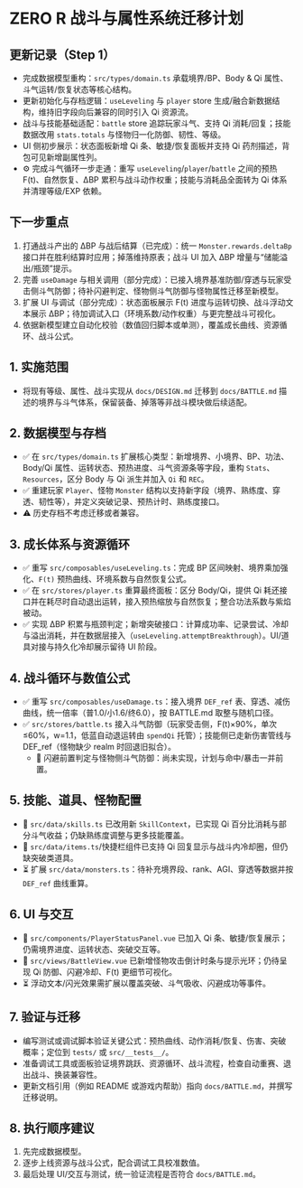 # ZERO R 战斗与属性系统迁移计划

## 更新记录（Step 1）

- 完成数据模型重构：`src/types/domain.ts` 承载境界/BP、Body & Qi 属性、斗气运转/恢复状态等核心结构。
- 更新初始化与存档逻辑：`useLeveling` 与 `player` store 生成/融合新数据结构，维持旧字段向后兼容的同时引入 Qi 资源流。
- 战斗与技能基础适配：`battle` store 追踪玩家斗气、支持 Qi 消耗/回复；技能数据改用 `stats.totals` 与怪物归一化防御、韧性、等级。
- UI 侧初步展示：状态面板新增 Qi 条、敏捷/恢复面板并支持 Qi 药剂描述，背包可见新增副属性列。
- ⚙️ 完成斗气循环一步走通：重写 `useLeveling`/`player`/`battle` 之间的预热 F(t)、自然恢复、ΔBP 累积与战斗动作权重；技能与消耗品全面转为 Qi 体系并清理等级/EXP 依赖。

## 下一步重点

1. 打通战斗产出的 ΔBP 与战后结算（已完成）：统一 `Monster.rewards.deltaBp` 接口并在胜利结算时应用；掉落维持原表；战斗 UI 加入 ΔBP 增量与“储能溢出/瓶颈”提示。
2. 完善 `useDamage` 与相关调用（部分完成）：已接入境界基准防御/穿透与玩家受击侧斗气防御；待补闪避判定、怪物侧斗气防御与怪物属性迁移至新模型。
3. 扩展 UI 与调试（部分完成）：状态面板展示 F(t) 进度与运转切换、战斗浮动文本展示 ΔBP；待加调试入口（环境系数/动作权重）与更完整战斗可视化。
4. 依据新模型建立自动化校验（数值回归脚本或单测），覆盖成长曲线、资源循环、战斗公式。

## 1. 实施范围

- 将现有等级、属性、战斗实现从 `docs/DESIGN.md` 迁移到 `docs/BATTLE.md` 描述的境界与斗气体系，保留装备、掉落等非战斗模块做后续适配。

## 2. 数据模型与存档

- ✅ 在 `src/types/domain.ts` 扩展核心类型：新增境界、小境界、BP、功法、Body/Qi 属性、运转状态、预热进度、斗气资源条等字段，重构 `Stats`、`Resources`，区分 Body 与 Qi 派生并加入 `Qi` 和 `REC`。
- ✅ 重建玩家 `Player`、怪物 `Monster` 结构以支持新字段（境界、熟练度、穿透、韧性等），并定义突破记录、预热计时、熟练度接口。
- ⚠️ 历史存档不考虑迁移或者兼容。

## 3. 成长体系与资源循环

- ✅ 重写 `src/composables/useLeveling.ts`：完成 BP 区间映射、境界乘加强化、`F(t)` 预热曲线、环境系数与自然恢复公式。
- ✅ 在 `src/stores/player.ts` 重算最终面板：区分 Body/Qi，提供 Qi 耗还接口并在耗尽时自动退出运转，接入预热缩放与自然恢复；整合功法系数与紫焰被动。
- ✅ 实现 ΔBP 积累与瓶颈判定；新增突破接口：计算成功率、记录尝试、冷却与溢出消耗，并在数据层接入（`useLeveling.attemptBreakthrough`）。UI/道具对接与持久化冷却展示留待 UI 阶段。

## 4. 战斗循环与数值公式

- ✅ 重写 `src/composables/useDamage.ts`：接入境界 `DEF_ref` 表、穿透、减伤曲线，统一倍率（普1.0/小1.6/终6.0），按 BATTLE.md 取整与随机口径。
- ✅ `src/stores/battle.ts` 接入斗气防御（玩家受击侧，F(t)×90%，单次≤60%，w=1.1，低蓝自动退运转由 `spendQi` 托管）；技能侧已走新伤害管线与 DEF_ref（怪物缺少 realm 时回退旧拟合）。
  - 🔄 闪避前置判定与怪物侧斗气防御：尚未实现，计划与命中/暴击一并前置。

## 5. 技能、道具、怪物配置

- 🔄 `src/data/skills.ts` 已改用新 `SkillContext`，已实现 Qi 百分比消耗与部分斗气收益；仍缺熟练度调整与更多技能覆盖。
- 🔄 `src/data/items.ts`/快捷栏组件已支持 Qi 回复显示与战斗内冷却圈，但仍缺突破类道具。
- ⏳ 扩展 `src/data/monsters.ts`：待补充境界段、rank、AGI、穿透等数据并按 `DEF_ref` 曲线重算。

## 6. UI 与交互

- 🔄 `src/components/PlayerStatusPanel.vue` 已加入 Qi 条、敏捷/恢复展示；仍需境界进度、运转状态、突破交互等。
- 🔄 `src/views/BattleView.vue` 已新增怪物攻击倒计时条与提示光环；仍待呈现 Qi 防御、闪避冷却、F(t) 更细节可视化。
- ⏳ 浮动文本/闪光效果需扩展以覆盖突破、斗气吸收、闪避成功等事件。

## 7. 验证与迁移

- 编写测试或调试脚本验证关键公式：预热曲线、动作消耗/恢复、伤害、突破概率；定位到 `tests/` 或 `src/__tests__/`。
- 准备调试工具或面板验证境界跳跃、资源循环、战斗流程，检查自动重赛、退出战斗、换装兼容性。
- 更新文档引用（例如 README 或游戏内帮助）指向 `docs/BATTLE.md`，并撰写迁移说明。

## 8. 执行顺序建议

1. 先完成数据模型。
2. 逐步上线资源与战斗公式，配合调试工具校准数值。
3. 最后处理 UI/交互与测试，统一验证流程是否符合 `docs/BATTLE.md`。
